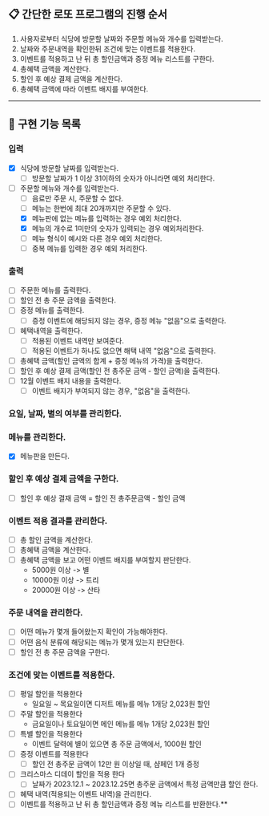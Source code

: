 ## 📋 간단한 로또 프로그램의 진행 순서

1. 사용자로부터 식당에 방문할 날짜와 주문할 메뉴와 개수를 입력받는다.
2. 날짜와 주문내역을 확인한뒤 조건에 맞는 이벤트를 적용한다.
3. 이벤트를 적용하고 난 뒤 총 할인금액과 증정 메뉴 리스트를 구한다.
4. 총혜택 금액을 계산한다.
5. 할인 후 예상 결제 금액을 계산한다.
5. 총혜택 금액에 따라 이벤트 배지를 부여한다.

* * *

## 📝 구현 기능 목록

### 입력
- [x] 식당에 방문할 날짜를 입력받는다.
  - [ ] 방문할 날짜가 1 이상 31이하의 숫자가 아니라면 예외 처리한다.
- [ ] 주문할 메뉴와 개수를 입력받는다.
  - [ ] 음료만 주문 시, 주문할 수 없다.
  - [ ] 메뉴는 한번에 최대 20개까지만 주문할 수 있다.
  - [x] 메뉴판에 없는 메뉴를 입력하는 경우 예외 처리한다.
  - [x] 메뉴의 개수로 1미만의 숫자가 입력되는 경우 예외처리한다.
  - [ ] 메뉴 형식이 예시와 다른 경우 예외 처리한다.
  - [ ] 중복 메뉴를 입력한 경우 예외 처리한다.

### 출력
- [ ] 주문한 메뉴를 출력한다.
- [ ] 할인 전 총 주문 금액을 출력한다.
- [ ] 증정 메뉴를 출력한다.
  - [ ] 증정 이벤트에 해당되지 않는 경우, 증정 메뉴 "없음"으로 출력한다.
- [ ] 혜택내역을 출력한다.
  - [ ] 적용된 이벤트 내역만 보여준다.
  - [ ] 적용된 이벤트가 하나도 없으면 해택 내역 "없음"으로 출력한다.
- [ ] 총혜택 금액(할인 금액의 합계 + 증정 메뉴의 가격)을 출력한다.
- [ ] 할인 후 예상 결제 금액(할인 전 총주문 금액 - 할인 금액)을 출력한다.
- [ ] 12월 이벤트 배지 내용을 출력한다.
  - [ ] 이벤트 배지가 부여되지 않는 경우, "없음"을 출력한다.

### 요일, 날짜, 별의 여부를 관리한다.

### 메뉴를 관리한다.
- [x] 메뉴판을 만든다.

### 할인 후 예상 결제 금액을 구한다.
- [ ] 할인 후 예상 결재 금액 = 할인 전 총주문금액 - 할인 금액

### 이벤트 적용 결과를 관리한다.
- [ ] 총 할인 금액을 계산한다.
- [ ] 총혜택 금액을 계산한다.
- [ ] 총혜택 금액을 보고 어떤 이벤트 배지를 부여할지 판단한다.
  - 5000원 이상 -> 별
  - 10000원 이상 -> 트리
  - 20000원 이상 -> 산타

### 주문 내역을 관리한다.
- [ ] 어떤 메뉴가 몇개 들어왔는지 확인이 가능해야한다.
- [ ] 어떤 음식 분류에 해당되는 메뉴가 몇개 있는지 판단한다.
- [ ] 할인 전 총 주문 금액을 구한다.

### 조건에 맞는 이벤트를 적용한다.
- [ ] 평일 할인을 적용한다
    - 일요일 ~ 목요일이면 디저트 메뉴를 메뉴 1개당 2,023원 할인
- [ ] 주말 할인을 적용한다
    - 금요일이나 토요일이면 메인 메뉴를 메뉴 1개당 2,023원 할인
- [ ] 특별 할인을 적용한다
    - 이벤트 달력에 별이 있으면 총 주문 금액에서, 1000원 할인
- [ ] 증정 이벤트를 적용한다
    - [ ] 할인 전 총주문 금액이 12만 원 이상일 때, 샴페인 1개 증정
- [ ] 크리스마스 디데이 할인을 적용 한다
    -[ ] 날짜가 2023.12.1 ~ 2023.12.25면 총주문 금액에서 특정 금액만큼 할인 한다.
- [ ] 혜택 내역(적용되는 이벤트 내역)을 관리한다.
- [ ] 이벤트를 적용하고 난 뒤 총 할인금액과 증정 메뉴 리스트를 반환한다.**
